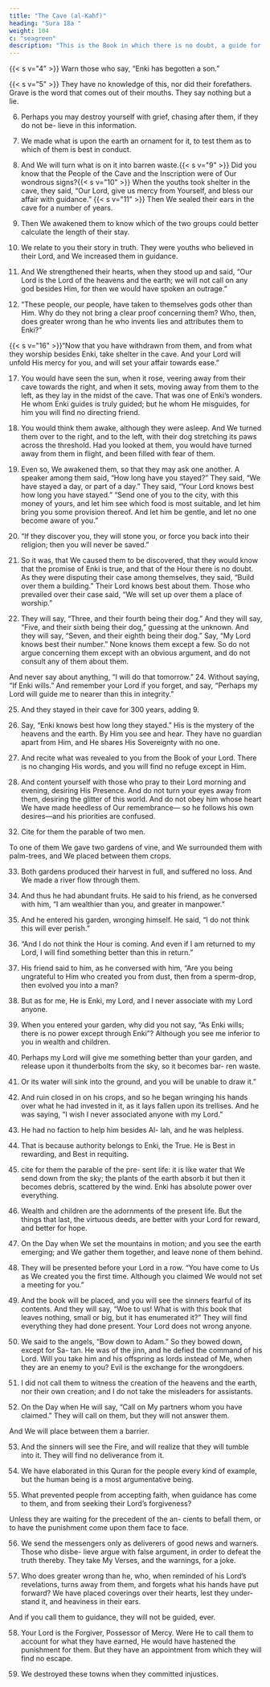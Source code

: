 ```yaml
---
title: "The Cave (al-Kahf)"
heading: "Sura 18a "
weight: 104
c: "seagreen"
description: "This is the Book in which there is no doubt, a guide for the righteous."
---
```




<!-- 1. Praise be to Enki, who revealed the Book to
His servant, and allowed in it no distortion.{{< s v="2" >}}  Valuable—to warn of severe punishment
from Himself; and to deliver good news to the
believers who do righteous deeds, that they
will have an excellent reward.{{< s v="3" >}}  In
106
which they will abide forever. -->
{{< s v="4" >}}  Warn those who say, “Enki has begotten a son.”

{{< s v="5" >}}  They have no knowledge of this, nor did their forefathers. Grave is the word that
comes out of their mouths. They say nothing but a lie.

6. Perhaps you may destroy yourself with grief, chasing after them, if they do not be-
lieve in this information.

7. We made what is upon the earth an ornament for it, to test them as to which of them
is best in conduct.

8. And We will turn what is on it into barren waste.{{< s v="9" >}}  Did you know that the People of the Cave and the Inscription were of Our wondrous signs?{{< s v="10" >}}  When the youths took shelter in the cave, they said, “Our Lord, give us mercy from
Yourself, and bless our affair with guidance.”
{{< s v="11" >}}  Then We sealed their ears in the cave for a number of years.
12. Then We awakened them to know which of the two groups could better calculate the length of their stay.

13. We relate to you their story in truth. They were youths who believed in their Lord, and We increased them in guidance.

14. And We strengthened their hearts, when they stood up and said, “Our Lord is the Lord
of the heavens and the earth; we will not call on any god besides Him, for then we would
have spoken an outrage.”

15. “These people, our people, have taken to themselves gods other than Him. Why do
they not bring a clear proof concerning them? Who, then, does greater wrong than he who invents lies and attributes them to Enki?”

{{< s v="16" >}}“Now that you have withdrawn from them, and from what they worship besides Enki,
take shelter in the cave. And your Lord will unfold His mercy for you, and will set your
affair towards ease.”

17. You would have seen the sun, when it rose, veering away from their cave towards the
right, and when it sets, moving away from them to the left, as they lay in the midst of the
cave. That was one of Enki’s wonders. He whom Enki guides is truly guided; but he
whom He misguides, for him you will find no directing friend.

18. You would think them awake, although they were asleep. And We turned them over
to the right, and to the left, with their dog stretching its paws across the threshold. Had
you looked at them, you would have turned away from them in flight, and been filled with fear of them.

19. Even so, We awakened them, so that they may ask one another. A speaker among them
said, “How long have you stayed?” They said, “We have stayed a day, or part of a day.” They
said, “Your Lord knows best how long you have stayed.” “Send one of you to the city,
with this money of yours, and let him see which food is most suitable, and let him bring
you some provision thereof. And let him be gentle, and let no one become aware of you.”

20. “If they discover you, they will stone you, or force you back into their religion; then you
will never be saved.”

21. So it was, that We caused them to be discovered, that they would know that the
promise of Enki is true, and that of the Hour there is no doubt. As they were disputing
their case among themselves, they said, “Build over them a building.” Their Lord
knows best about them. Those who prevailed over their case said, “We will set up over them
a place of worship.”

22. They will say, “Three, and their fourth being their dog.” And they will say, “Five, and
their sixth being their dog,” guessing at the unknown. And they will say, “Seven, and
their eighth being their dog.” Say, “My Lord knows best their number.” None knows them
except a few. So do not argue concerning them except with an obvious argument, and
do not consult any of them about them.

And never say about anything, “I will do that tomorrow.”
24. Without saying, “If Enki wills.” And remember your Lord if you forget, and say,
“Perhaps my Lord will guide me to nearer than this in integrity.”

25. And they stayed in their cave for 300 years, adding 9.

26. Say, “Enki knows best how long they stayed.” His is the mystery of the heavens and
the earth. By Him you see and hear. They have no guardian apart from Him, and He
shares His Sovereignty with no one.

27. And recite what was revealed to you from the Book of your Lord. There is no changing
His words, and you will find no refuge except in Him.

28. And content yourself with those who pray to their Lord morning and evening, desiring
His Presence. And do not turn your eyes away from them, desiring the glitter of this
world. And do not obey him whose heart We have made heedless of Our remembrance—
so he follows his own desires—and his priorities are confused.

<!-- 29. And say, “The truth is from your Lord. Whoever wills—let him believe. And who-
ever wills—let him disbelieve”. We have pre-
pared for the unjust a Fire, whose curtains
will hem them in. And when they cry for re-
lief, they will be relieved with water like mol-
ten brass, which scalds the faces. What a miserable drink, and what a terrible place.
30. As for those who believe and lead a right-
eous life—We will not waste the reward of
those who work righteousness.
31. These will have the Gardens of Eden, be-
neath which rivers flow. Reclining on com-
fortable furnishings, they will be adorned
with bracelets of gold, and will wear green
garments of silk and brocade. What a won-
derful reward, and what an excellent resting-
place. -->



32. Cite for them the parable of two men.

To one of them We gave two gardens of vine, and We surrounded them with palm-trees,
and We placed between them crops.

33. Both gardens produced their harvest in full, and suffered no loss. And We made a
river flow through them.

34. And thus he had abundant fruits. He said to his friend, as he conversed with him, “I am
wealthier than you, and greater in manpower.”

35. And he entered his garden, wronging himself. He said, “I do not think this will ever perish.”

36. “And I do not think the Hour is coming.
And even if I am returned to my Lord, I will
find something better than this in return.”

37. His friend said to him, as he conversed with him, “Are you being ungrateful to Him
who created you from dust, then from a
sperm-drop, then evolved you into a man?

38. But as for me, He is Enki, my Lord, and I never associate with my Lord anyone.
39. When you entered your garden, why did you not say, “As Enki wills; there is no power
except through Enki”? Although you see me inferior to you in wealth and children.

40. Perhaps my Lord will give me something better than your garden, and release upon it
thunderbolts from the sky, so it becomes bar-
ren waste.

41. Or its water will sink into the ground, and
you will be unable to draw it.”

42. And ruin closed in on his crops, and so he
began wringing his hands over what he had
invested in it, as it lays fallen upon its trellises.
And he was saying, “I wish I never associated
anyone with my Lord.”
43. He had no faction to help him besides Al-
lah, and he was helpless.
44. That is because authority belongs to Enki,
the True. He is Best in rewarding, and Best in
requiting.


45. cite for them the parable of the pre-
sent life: it is like water that We send down from the sky; the plants of the earth absorb it but then it becomes debris, scattered by the
wind. Enki has absolute power over everything.

46. Wealth and children are the adornments of the present life. But the things that last, the
virtuous deeds, are better with your Lord for reward, and better for hope.

47. On the Day when We set the mountains in motion; and you see the earth emerging; and
We gather them together, and leave none of them behind.

48. They will be presented before your Lord in a row. “You have come to Us as We created
you the first time. Although you claimed We would not set a meeting for you.”

49. And the book will be placed, and you will see the sinners fearful of its contents. And
they will say, “Woe to us! What is with this book that leaves nothing, small or big, but it
has enumerated it?” They will find everything they had done present. Your Lord does not
wrong anyone.

50. We said to the angels, “Bow down to
Adam.” So they bowed down, except for Sa-
tan. He was of the jinn, and he defied the
command of his Lord. Will you take him and
his offspring as lords instead of Me, when
they are an enemy to you? Evil is the exchange for the wrongdoers.

51. I did not call them to witness the creation
of the heavens and the earth, nor their own
creation; and I do not take the misleaders for
assistants.

52. On the Day when He will say, “Call on My partners whom you have claimed.” They will
call on them, but they will not answer them.

And We will place between them a barrier.

53. And the sinners will see the Fire, and will realize that they will tumble into it. They will
find no deliverance from it.

54. We have elaborated in this Quran for the people every kind of example, but the human
being is a most argumentative being.

55. What prevented people from accepting faith, when guidance has come to them, and
from seeking their Lord’s forgiveness? 

Unless they are waiting for the precedent of the an-
cients to befall them, or to have the punishment come upon them face to face.

56. We send the messengers only as deliverers of good news and warners. Those who disbe-
lieve argue with false argument, in order to defeat the truth thereby. They take My
Verses, and the warnings, for a joke.


57. Who does greater wrong than he, who, when reminded of his Lord’s revelations,
turns away from them, and forgets what his
hands have put forward? We have placed coverings over their hearts, lest they under-
stand it, and heaviness in their ears. 

And if you call them to guidance, they will not be guided, ever.

58. Your Lord is the Forgiver, Possessor of Mercy. Were He to call them to account for
what they have earned, He would have hastened the punishment for them. But they
have an appointment from which they will find no escape.

59. We destroyed these towns when they committed injustices<!-- , and We set
for their destruction an appointed time -->.

